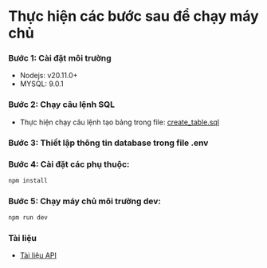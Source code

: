 # Thực hiện các bước sau để chạy máy chủ

### Bước 1: Cài đặt môi trường

* Nodejs: v20.11.0+
* MYSQL: 9.0.1

### Bước 2: Chạy câu lệnh SQL
* Thực hiện chạy câu lệnh tạo bảng trong file: [create_table.sql](./src/database/sql/create_table.sql)

### Bước 3: Thiết lập thông tin database trong file .env

### Bước 4: Cài đặt các phụ thuộc:
```bash - 
npm install
```
### Bước 5: Chạy máy chủ môi trường dev:

```bash
npm run dev
```
### Tài liệu

* [Tài liệu API](https://documenter.getpostman.com/view/18242156/2sAYXEDct7)
